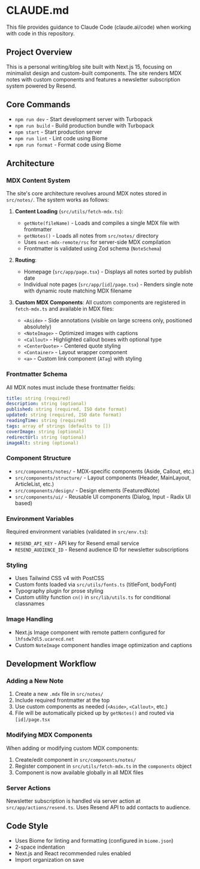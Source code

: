 # CLAUDE.md

This file provides guidance to Claude Code (claude.ai/code) when working with code in this repository.

## Project Overview

This is a personal writing/blog site built with Next.js 15, focusing on minimalist design and custom-built components. The site renders MDX notes with custom components and features a newsletter subscription system powered by Resend.

## Core Commands

- `npm run dev` - Start development server with Turbopack
- `npm run build` - Build production bundle with Turbopack
- `npm start` - Start production server
- `npm run lint` - Lint code using Biome
- `npm run format` - Format code using Biome

## Architecture

### MDX Content System

The site's core architecture revolves around MDX notes stored in `src/notes/`. The system works as follows:

1. **Content Loading** (`src/utils/fetch-mdx.ts`):
   - `getNote(fileName)` - Loads and compiles a single MDX file with frontmatter
   - `getNotes()` - Loads all notes from `src/notes/` directory
   - Uses `next-mdx-remote/rsc` for server-side MDX compilation
   - Frontmatter is validated using Zod schema (`NoteSchema`)

2. **Routing**:
   - Homepage (`src/app/page.tsx`) - Displays all notes sorted by publish date
   - Individual note pages (`src/app/[id]/page.tsx`) - Renders single note with dynamic route matching MDX filename

3. **Custom MDX Components**:
   All custom components are registered in `fetch-mdx.ts` and available in MDX files:
   - `<Aside>` - Side annotations (visible on large screens only, positioned absolutely)
   - `<NoteImage>` - Optimized images with captions
   - `<Callout>` - Highlighted callout boxes with optional type
   - `<CenterQuote>` - Centered quote styling
   - `<Container>` - Layout wrapper component
   - `<a>` - Custom link component (`ATag`) with styling

### Frontmatter Schema

All MDX notes must include these frontmatter fields:
```yaml
title: string (required)
description: string (optional)
published: string (required, ISO date format)
updated: string (required, ISO date format)
readingTime: string (required)
tags: array of strings (defaults to [])
coverImage: string (optional)
redirectUrl: string (optional)
imageAlt: string (optional)
```

### Component Structure

- `src/components/notes/` - MDX-specific components (Aside, Callout, etc.)
- `src/components/structure/` - Layout components (Header, MainLayout, ArticleList, etc.)
- `src/components/design/` - Design elements (FeaturedNote)
- `src/components/ui/` - Reusable UI components (Dialog, Input - Radix UI based)

### Environment Variables

Required environment variables (validated in `src/env.ts`):
- `RESEND_API_KEY` - API key for Resend email service
- `RESEND_AUDIENCE_ID` - Resend audience ID for newsletter subscriptions

### Styling

- Uses Tailwind CSS v4 with PostCSS
- Custom fonts loaded via `src/utils/fonts.ts` (titleFont, bodyFont)
- Typography plugin for prose styling
- Custom utility function `cn()` in `src/lib/utils.ts` for conditional classnames

### Image Handling

- Next.js Image component with remote pattern configured for `lhfsdw7dl5.ucarecd.net`
- Custom `NoteImage` component handles image optimization and captions

## Development Workflow

### Adding a New Note

1. Create a new `.mdx` file in `src/notes/`
2. Include required frontmatter at the top
3. Use custom components as needed (`<Aside>`, `<Callout>`, etc.)
4. File will be automatically picked up by `getNotes()` and routed via `[id]/page.tsx`

### Modifying MDX Components

When adding or modifying custom MDX components:
1. Create/edit component in `src/components/notes/`
2. Register component in `src/utils/fetch-mdx.ts` in the `components` object
3. Component is now available globally in all MDX files

### Server Actions

Newsletter subscription is handled via server action at `src/app/actions/resend.ts`. Uses Resend API to add contacts to audience.

## Code Style

- Uses Biome for linting and formatting (configured in `biome.json`)
- 2-space indentation
- Next.js and React recommended rules enabled
- Import organization on save
